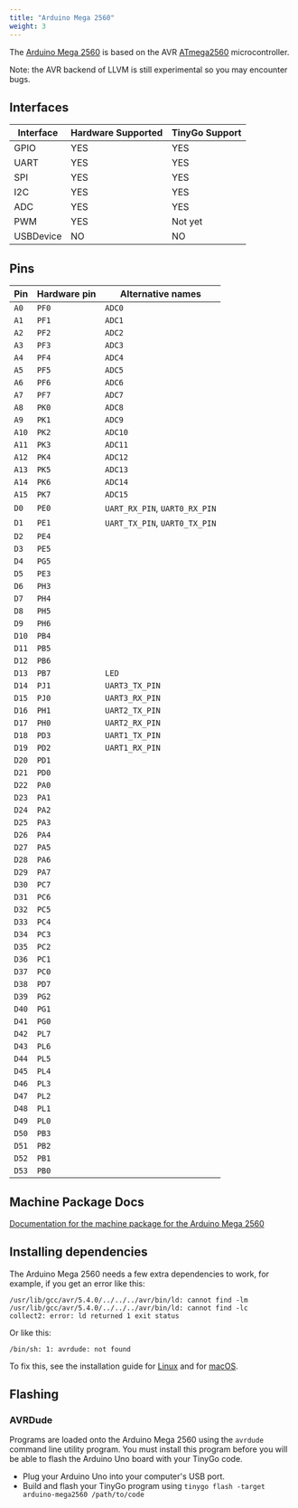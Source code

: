 ```yaml
---
title: "Arduino Mega 2560"
weight: 3
---
```


The [Arduino Mega 2560](https://store.arduino.cc/arduino-mega-2560-rev3) is based on the AVR [ATmega2560](https://www.microchip.com/wwwproducts/en/ATmega2560) microcontroller.

Note: the AVR backend of LLVM is still experimental so you may encounter bugs.

## Interfaces

| Interface | Hardware Supported | TinyGo Support |
| --------- | ------------- | ----- |
| GPIO      | YES | YES |
| UART      | YES | YES |
| SPI       | YES | YES |
| I2C       | YES | YES |
| ADC       | YES | YES |
| PWM       | YES | Not yet |
| USBDevice | NO  | NO  |

## Pins

| Pin               | Hardware pin | Alternative names |
| ----------------- | ------------ | ----------------- |
| `A0`              | `PF0`        | `ADC0`            |
| `A1`              | `PF1`        | `ADC1`            |
| `A2`              | `PF2`        | `ADC2`            |
| `A3`              | `PF3`        | `ADC3`            |
| `A4`              | `PF4`        | `ADC4`            |
| `A5`              | `PF5`        | `ADC5`            |
| `A6`              | `PF6`        | `ADC6`            |
| `A7`              | `PF7`        | `ADC7`            |
| `A8`              | `PK0`        | `ADC8`            |
| `A9`              | `PK1`        | `ADC9`            |
| `A10`             | `PK2`        | `ADC10`           |
| `A11`             | `PK3`        | `ADC11`           |
| `A12`             | `PK4`        | `ADC12`           |
| `A13`             | `PK5`        | `ADC13`           |
| `A14`             | `PK6`        | `ADC14`           |
| `A15`             | `PK7`        | `ADC15`           |
| `D0`              | `PE0`        | `UART_RX_PIN`, `UART0_RX_PIN` |
| `D1`              | `PE1`        | `UART_TX_PIN`, `UART0_TX_PIN` |
| `D2`              | `PE4`        |                   |
| `D3`              | `PE5`        |                   |
| `D4`              | `PG5`        |                   |
| `D5`              | `PE3`        |                   |
| `D6`              | `PH3`        |                   |
| `D7`              | `PH4`        |                   |
| `D8`              | `PH5`        |                   |
| `D9`              | `PH6`        |                   |
| `D10`             | `PB4`        |                   |
| `D11`             | `PB5`        |                   |
| `D12`             | `PB6`        |                   |
| `D13`             | `PB7`        | `LED`             |
| `D14`             | `PJ1`        | `UART3_TX_PIN`    |
| `D15`             | `PJ0`        | `UART3_RX_PIN`    |
| `D16`             | `PH1`        | `UART2_TX_PIN`    |
| `D17`             | `PH0`        | `UART2_RX_PIN`    |
| `D18`             | `PD3`        | `UART1_TX_PIN`    |
| `D19`             | `PD2`        | `UART1_RX_PIN`    |
| `D20`             | `PD1`        |                   |
| `D21`             | `PD0`        |                   |
| `D22`             | `PA0`        |                   |
| `D23`             | `PA1`        |                   |
| `D24`             | `PA2`        |                   |
| `D25`             | `PA3`        |                   |
| `D26`             | `PA4`        |                   |
| `D27`             | `PA5`        |                   |
| `D28`             | `PA6`        |                   |
| `D29`             | `PA7`        |                   |
| `D30`             | `PC7`        |                   |
| `D31`             | `PC6`        |                   |
| `D32`             | `PC5`        |                   |
| `D33`             | `PC4`        |                   |
| `D34`             | `PC3`        |                   |
| `D35`             | `PC2`        |                   |
| `D36`             | `PC1`        |                   |
| `D37`             | `PC0`        |                   |
| `D38`             | `PD7`        |                   |
| `D39`             | `PG2`        |                   |
| `D40`             | `PG1`        |                   |
| `D41`             | `PG0`        |                   |
| `D42`             | `PL7`        |                   |
| `D43`             | `PL6`        |                   |
| `D44`             | `PL5`        |                   |
| `D45`             | `PL4`        |                   |
| `D46`             | `PL3`        |                   |
| `D47`             | `PL2`        |                   |
| `D48`             | `PL1`        |                   |
| `D49`             | `PL0`        |                   |
| `D50`             | `PB3`        |                   |
| `D51`             | `PB2`        |                   |
| `D52`             | `PB1`        |                   |
| `D53`             | `PB0`        |                   |

## Machine Package Docs

[Documentation for the machine package for the Arduino Mega 2560](../machine/arduino-mega2560)

## Installing dependencies

The Arduino Mega 2560 needs a few extra dependencies to work, for example, if you get an error like this:

```text
/usr/lib/gcc/avr/5.4.0/../../../avr/bin/ld: cannot find -lm
/usr/lib/gcc/avr/5.4.0/../../../avr/bin/ld: cannot find -lc
collect2: error: ld returned 1 exit status
```

Or like this:

```text
/bin/sh: 1: avrdude: not found
```

To fix this, see the installation guide for [Linux](../../../../getting-started/install/linux/#avr-eg-arduino-uno-2) and for [macOS](../../../../getting-started/install/macos/#avr-eg-arduino-uno-2).

## Flashing

### AVRDude

Programs are loaded onto the Arduino Mega 2560 using the `avrdude` command line utility program. You must install this program before you will be able to flash the Arduino Uno board with your TinyGo code.

- Plug your Arduino Uno into your computer's USB port.
- Build and flash your TinyGo program using `tinygo flash -target arduino-mega2560 /path/to/code`
